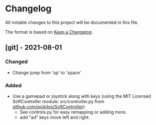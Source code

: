 # Changelog
All notable changes to this project will be documented in this file.

The format is based on [Keep a Changelog](https://keepachangelog.com/en/1.0.0/).


## [git] - 2021-08-01
### Changed
- Change jump from 'up' to 'space'

### Added
- Use a gamepad or joystick along with keys (using the MIT Licensed SoftController module: src/controller.py from [github.com/poikilos/SoftController](https://github.com/poikilos/SoftController)).
  - See controls.py for easy remapping or adding more.
  - add "ad" keys move left and right.
